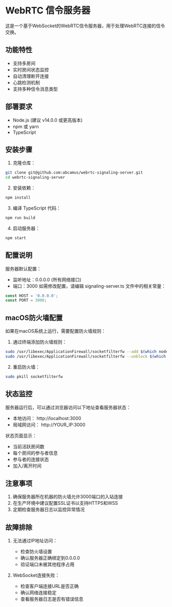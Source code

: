 # WebRTC 信令服务器

这是一个基于WebSocket的WebRTC信令服务器，用于处理WebRTC连接的信令交换。

## 功能特性

- 支持多房间
- 实时房间状态监控
- 自动清理断开连接
- 心跳检测机制
- 支持多种信令消息类型

## 部署要求

- Node.js (建议 v14.0.0 或更高版本)
- npm 或 yarn
- TypeScript

## 安装步骤

1. 克隆仓库：
```bash
git clone git@github.com:abcamus/webrtc-signaling-server.git
cd webrtc-signaling-server
```
2. 安装依赖：
```bash
npm install
```
3. 编译 TypeScript 代码：
```bash
npm run build
```
4. 启动服务器：
```bash
npm start
```
## 配置说明
服务器默认配置：

- 监听地址：0.0.0.0 (所有网络接口)
- 端口：3000
如需修改配置，请编辑 signaling-server.ts 文件中的相关常量：
```typescript
const HOST = '0.0.0.0';
const PORT = 3000;
```

## macOS防火墙配置
如果在macOS系统上运行，需要配置防火墙规则：

1. 通过终端添加防火墙规则：
```bash
sudo /usr/libexec/ApplicationFirewall/socketfilterfw --add $(which node)
sudo /usr/libexec/ApplicationFirewall/socketfilterfw --unblock $(which node)
```
2. 重启防火墙：
```bash
sudo pkill socketfilterfw
```

## 状态监控
服务器运行后，可以通过浏览器访问以下地址查看服务器状态：

- 本地访问： http://localhost:3000
- 局域网访问： http://YOUR_IP:3000

状态页面显示：

- 当前活跃房间数
- 每个房间的参与者信息
- 参与者的连接状态
- 加入/离开时间

## 注意事项
1. 确保服务器所在机器的防火墙允许3000端口的入站连接
2. 在生产环境中建议配置SSL证书以支持HTTPS和WSS
3. 定期检查服务器日志以监控异常情况
## 故障排除
1. 无法通过IP地址访问：
   
   - 检查防火墙设置
   - 确认服务器正确绑定到0.0.0.0
   - 验证端口未被其他程序占用
2. WebSocket连接失败：
   
   - 检查客户端连接URL是否正确
   - 确认网络连接稳定
   - 查看服务器日志是否有错误信息